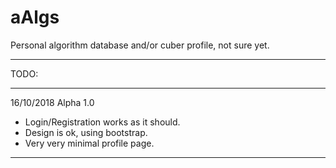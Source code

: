 # aAlgs
Personal algorithm database and/or cuber profile, not sure yet.

-----
TODO:


-----

16/10/2018
Alpha 1.0

- Login/Registration works as it should.
- Design is ok, using bootstrap.
- Very very minimal profile page.

-----

